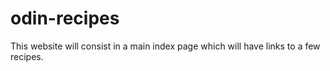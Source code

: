 # odin-recipes
This website will consist in a main index page which will have links to a few recipes.